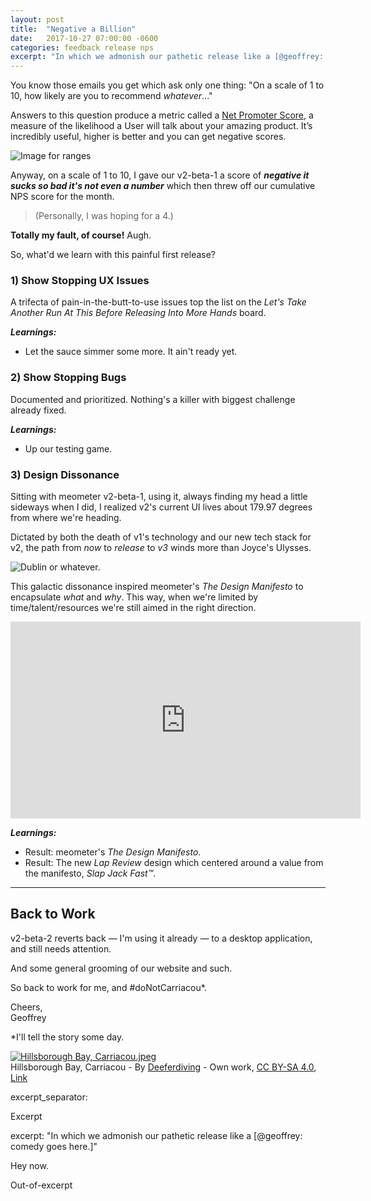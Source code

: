 ```yaml
---
layout: post
title:  "Negative a Billion"
date:   2017-10-27 07:00:00 -0600
categories: feedback release nps
excerpt: "In which we admonish our pathetic release like a [@geoffrey: comedy goes here]."
---
```


You know those emails you get which ask only one thing: "On a scale of 1 to 10, how likely are you to recommend _whatever_..."

Answers to this question produce a metric called a [Net Promoter Score](https://www.netpromoter.com/know/), a measure of the likelihood a User will talk about your amazing product. It’s incredibly useful, higher is better and you can get negative scores.

![Image for ranges](https://www.netpromoter.com/wp-content/uploads/2015/09/NPS-Definition-copy-04-copy.jpg)

Anyway, on a scale of 1 to 10, I gave our v2-beta-1 a score of ***negative it sucks so bad it's not even a number*** which then threw off our cumulative NPS score for the month.

> (Personally, I was hoping for a 4.)

**Totally my fault, of course!** Augh.

So, what'd we learn with this painful first release?


### 1) Show Stopping UX Issues
A trifecta of pain-in-the-butt-to-use issues top the list on the _Let's Take Another Run At This Before Releasing Into More Hands_ board.

***Learnings:***
- Let the sauce simmer some more. It ain't ready yet.


### 2) Show Stopping Bugs
Documented and prioritized. Nothing's a killer with biggest challenge already fixed.

***Learnings:***
- Up our testing game.


### 3) Design Dissonance

Sitting with meometer v2-beta-1, using it, always finding my head a little sideways when I did, I realized v2's current UI lives about 179.97 degrees from where we're heading.

Dictated by both the death of v1's technology and our new tech stack for v2, the path from _now_ to _release_ to _v3_ winds more than Joyce's Ulysses.

![Dublin or whatever.](https://iibawards-prod.s3.amazonaws.com/projects/images/000/000/193/large.jpg)

This galactic dissonance inspired meometer's _The Design Manifesto_ to encapsulate _what_ and _why_. This way, when we're limited by time/talent/resources we're still aimed in the right direction.

<iframe width="560" height="315" src="https://www.youtube.com/embed/u4ZoJKF_VuA" frameborder="0" allowfullscreen></iframe>

***Learnings:***
- Result: meometer's _The Design Manifesto_.
- Result: The new _Lap Review_ design which centered around a value from the manifesto, _Slap Jack Fast&#8482;_.

---

## Back to Work

v2-beta-2 reverts back — I'm using it already — to a desktop application, and still needs attention.

And some general grooming of our website and such.

So back to work for me, and #doNotCarriacou*.

Cheers,<br />
Geoffrey

*I'll tell the story some day.

<p><a href="https://commons.wikimedia.org/wiki/File:Hillsborough_Bay,_Carriacou.jpeg#/media/File:Hillsborough_Bay,_Carriacou.jpeg"><img src="https://upload.wikimedia.org/wikipedia/commons/thumb/0/07/Hillsborough_Bay%2C_Carriacou.jpeg/1200px-Hillsborough_Bay%2C_Carriacou.jpeg" alt="Hillsborough Bay, Carriacou.jpeg"></a><br>Hillsborough Bay, Carriacou - By <a href="//commons.wikimedia.org/w/index.php?title=User:Deeferdiving&amp;action=edit&amp;redlink=1" class="new" title="User:Deeferdiving (page does not exist)">Deeferdiving</a> - <span class="int-own-work" lang="en">Own work</span>, <a href="https://creativecommons.org/licenses/by-sa/4.0" title="Creative Commons Attribution-Share Alike 4.0">CC BY-SA 4.0</a>, <a href="https://commons.wikimedia.org/w/index.php?curid=46108061">Link</a></p>


<p>


excerpt_separator: <!--more-->


Excerpt
<!--more-->

excerpt: "In which we admonish our pathetic release like a [@geoffrey: comedy goes here.]"


Hey now.

Out-of-excerpt
</p>
